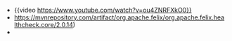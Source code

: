 - {{video https://www.youtube.com/watch?v=ou4ZNRFXkO0}}
- https://mvnrepository.com/artifact/org.apache.felix/org.apache.felix.healthcheck.core/2.0.14)
-